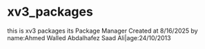 # xv3_packages
this is xv3 packages its Package Manager Created at 8/16/2025 by  name:Ahmed Walled Abdalhafez Saad Ali|age:24/10/2013
